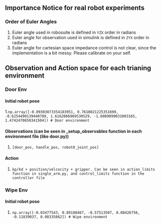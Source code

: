 ## Importance Notice for real robot experiments
### Order of Euler Angles
1. Euler angle used in robosuite is defined in ```YZX``` order in radians
2. Euler angle for observation used in simulink is defined in ```ZYX``` order in radians
3. Euler angle for cartesian space impedance control is not clear, since the implementation is a bit messy. Please calibrate on your self.

## Observation and Action space for each trianing environment
### Door Env
#### Initial robot pose
1.```np.array([-0.09303073354183951, 0.7610021225351699, -0.6254490139440789, 1.6162066969530529, -1.6089099031003165, 1.4742470650341504]) # Door environment```
#### Observations (can be seen in _setup_observables function in each environment file (like door.py))
1. ```[door_pos, handle_pos, robot0_joint_pos]```
#### Action 
1. ```kp/kd + position/velcocity + gripper. Can be seen in action_limits function in single_arm.py, and control_limits function in the controller file```
### Wipe Env
#### Initial robot pose
1. ```np.array([-0.03477543, 0.89188467, -0.57513507, 0.08426756, -0.11839037, 0.08335862]) # Wipe environment```